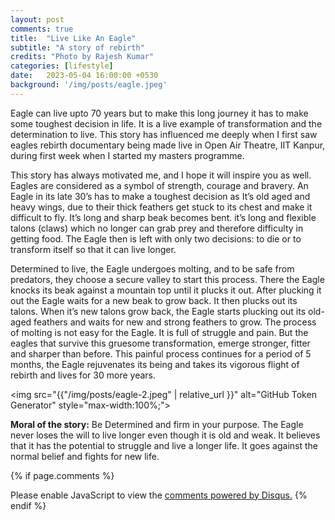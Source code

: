 ```yaml
---
layout: post
comments: true
title:  "Live Like An Eagle"
subtitle: "A story of rebirth"
credits: "Photo by Rajesh Kumar"
categories: [lifestyle]
date:   2023-05-04 16:00:00 +0530
background: '/img/posts/eagle.jpeg'
---
```

Eagle can live upto 70 years but to make this long journey it has to make some toughest decision in life. It is a live example of transformation and the determination to live. This story has influenced me deeply when I first saw eagles rebirth documentary being made live in Open Air Theatre, IIT Kanpur, during first week when I started my masters programme.  

This story has always motivated me, and I hope it will inspire you as well. Eagles are considered as a symbol of strength, courage and bravery.
An Eagle in its late 30’s has to make a toughest decision as It’s old aged and heavy wings, due to their thick feathers get stuck to its chest and make it difficult to fly. It’s long and sharp beak becomes bent. it’s long and flexible talons (claws) which no longer can grab prey and therefore difficulty in getting food.
The Eagle then is left with only two decisions: to die or to transform itself so that it can live longer.

Determined to live, the Eagle undergoes molting, and to be safe from predators, they choose a secure valley to start this process. There the Eagle knocks its beak against a mountain top until it plucks it out. After plucking it out the Eagle waits for a new beak to grow back. It then plucks out its talons. When it’s new talons grow back, the Eagle starts plucking out its old-aged feathers and waits for new and strong feathers to grow. 
The process of molting is not easy for the Eagle. It is full of struggle and pain. But the eagles that survive this gruesome transformation, emerge stronger, fitter and sharper than before.
This painful process continues for a period of 5 months, the Eagle rejuvenates its being and takes its vigorous flight of rebirth and lives for 30 more years.

<img src="{{"/img/posts/eagle-2.jpeg" | relative_url }}" alt="GitHub Token Generator" style="max-width:100%;">

**Moral of the story:** Be Determined and firm in your purpose.
The Eagle never loses the will to live longer even though it is old and weak. It believes that it has the potential to struggle and live a longer life. It goes against the normal belief and fights for new life.





{% if page.comments %}
<div id="disqus_thread"></div>
<script>
    /**
     *  RECOMMENDED CONFIGURATION VARIABLES: EDIT AND UNCOMMENT THE SECTION BELOW TO INSERT DYNAMIC VALUES FROM YOUR PLATFORM OR CMS.
     *  LEARN WHY DEFINING THESE VARIABLES IS IMPORTANT: https://disqus.com/admin/universalcode/#configuration-variables
     */
    /*
    var disqus_config = function () {
        this.page.url = PAGE_URL;  // Replace PAGE_URL with your page's canonical URL variable
        this.page.identifier = PAGE_IDENTIFIER; // Replace PAGE_IDENTIFIER with your page's unique identifier variable
    };
    */
    (function() {  // REQUIRED CONFIGURATION VARIABLE: EDIT THE SHORTNAME BELOW
        var d = document, s = d.createElement('script');

        s.src = 'https://consultt-github-io.disqus.com/embed.js';  // IMPORTANT: Replace EXAMPLE with your forum shortname!

        s.setAttribute('data-timestamp', +new Date());
        (d.head || d.body).appendChild(s);
    })();
</script>
<noscript>Please enable JavaScript to view the <a href="https://disqus.com/?ref_noscript" rel="nofollow">comments powered by Disqus.</a></noscript>
{% endif %}
